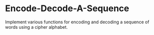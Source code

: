 # Encode-Decode-A-Sequence
Implement various functions for encoding and decoding a sequence of words using a cipher alphabet.
